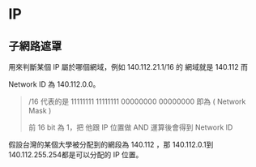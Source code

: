 # IP

## 子網路遮罩

用來判斷某個 IP 屬於哪個網域，例如 140.112.21.1/16 的 網域就是 140.112 而

Network ID 為 140.112.0.0。

> /16 代表的是 11111111 11111111 00000000 00000000 即為 \( Network Mask \)
>
> 前 16 bit 為 1，把 他跟 IP 位置做 AND 運算後會得到 Network ID

假設台灣的某個大學被分配到的網段為 140.112 ，那 140.112.0.1到 140.112.255.254都是可以分配的 IP 位置。


